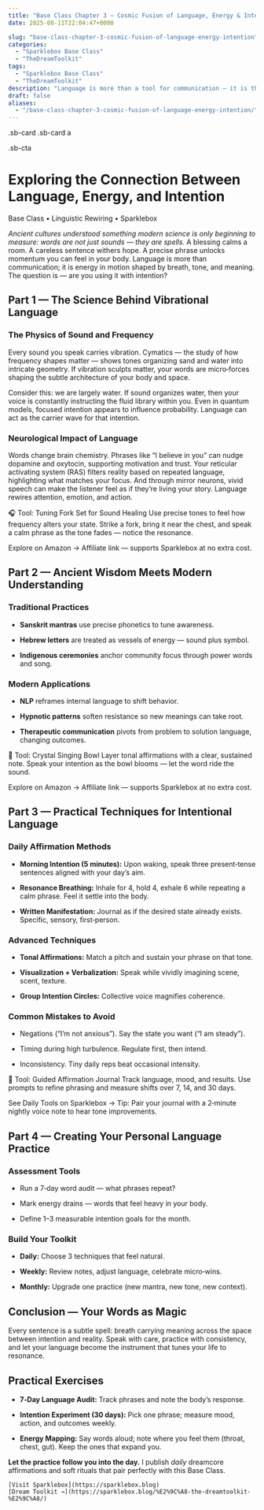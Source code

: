 ```yaml
---
title: "Base Class Chapter 3 — Cosmic Fusion of Language, Energy & Intention"
date: 2025-08-11T22:04:47+0000

slug: "base-class-chapter-3-cosmic-fusion-of-language-energy-intention"
categories:
  - "Sparklebox Base Class"
  - "TheDreamToolkit"
tags:
  - "Sparklebox Base Class"
  - "TheDreamToolkit"
description: "Language is more than a tool for communication — it is the architecture of reality. Each word shapes the energy around us, setting intention into motion like ripples through space. When we speak with awareness, we are not just talking; we are sculpting the unseen."
draft: false
aliases:
  - "/base-class-chapter-3-cosmic-fusion-of-language-energy-intention/"
---
```

.sb-card 
.sb-card a

.sb-cta 

  # Exploring the Connection Between Language, Energy, and Intention

  Base Class • Linguistic Rewiring • Sparklebox

*Ancient cultures understood something modern science is only beginning to measure: words are not just sounds — they are spells.* A blessing calms a room. A careless sentence withers hope. A precise phrase unlocks momentum you can feel in your body. Language is more than communication; it is energy in motion shaped by breath, tone, and meaning. The question is — are you using it with intention?

## Part 1 — The Science Behind Vibrational Language

### The Physics of Sound and Frequency

Every sound you speak carries vibration. Cymatics — the study of how frequency shapes matter — shows tones organizing sand and water into intricate geometry. If vibration sculpts matter, your words are micro‑forces shaping the subtle architecture of your body and space.

Consider this: we are largely water. If sound organizes water, then your voice is constantly instructing the fluid library within you. Even in quantum models, focused intention appears to influence probability. Language can act as the carrier wave for that intention.

### Neurological Impact of Language

Words change brain chemistry. Phrases like “I believe in you” can nudge dopamine and oxytocin, supporting motivation and trust. Your reticular activating system (RAS) filters reality based on repeated language, highlighting what matches your focus. And through mirror neurons, vivid speech can make the listener feel as if they’re living your story. Language rewires attention, emotion, and action.

  🎧 Tool: Tuning Fork Set for Sound Healing
  Use precise tones to feel how frequency alters your state. Strike a fork, bring it near the chest, and speak a calm phrase as the tone fades — notice the resonance.

  Explore on Amazon →
  Affiliate link — supports Sparklebox at no extra cost.

## Part 2 — Ancient Wisdom Meets Modern Understanding

### Traditional Practices

  - **Sanskrit mantras** use precise phonetics to tune awareness.

  - **Hebrew letters** are treated as vessels of energy — sound plus symbol.

  - **Indigenous ceremonies** anchor community focus through power words and song.

### Modern Applications

  - **NLP** reframes internal language to shift behavior.

  - **Hypnotic patterns** soften resistance so new meanings can take root.

  - **Therapeutic communication** pivots from problem to solution language, changing outcomes.

  🔔 Tool: Crystal Singing Bowl
  Layer tonal affirmations with a clear, sustained note. Speak your intention as the bowl blooms — let the word ride the sound.

  Explore on Amazon →
  Affiliate link — supports Sparklebox at no extra cost.

## Part 3 — Practical Techniques for Intentional Language

### Daily Affirmation Methods

  - **Morning Intention (5 minutes):** Upon waking, speak three present‑tense sentences aligned with your day’s aim.

  - **Resonance Breathing:** Inhale for 4, hold 4, exhale 6 while repeating a calm phrase. Feel it settle into the body.

  - **Written Manifestation:** Journal as if the desired state already exists. Specific, sensory, first‑person.

### Advanced Techniques

  - **Tonal Affirmations:** Match a pitch and sustain your phrase on that tone.

  - **Visualization + Verbalization:** Speak while vividly imagining scene, scent, texture.

  - **Group Intention Circles:** Collective voice magnifies coherence.

### Common Mistakes to Avoid

  - Negations (“I’m not anxious”). Say the state you want (“I am steady”).

  - Timing during high turbulence. Regulate first, then intend.

  - Inconsistency. Tiny daily reps beat occasional intensity.

  📓 Tool: Guided Affirmation Journal
  Track language, mood, and results. Use prompts to refine phrasing and measure shifts over 7, 14, and 30 days.

  See Daily Tools on Sparklebox →
  Tip: Pair your journal with a 2‑minute nightly voice note to hear tone improvements.

## Part 4 — Creating Your Personal Language Practice

### Assessment Tools

  - Run a 7‑day word audit — what phrases repeat?

  - Mark energy drains — words that feel heavy in your body.

  - Define 1–3 measurable intention goals for the month.

### Build Your Toolkit

  - **Daily:** Choose 3 techniques that feel natural.

  - **Weekly:** Review notes, adjust language, celebrate micro‑wins.

  - **Monthly:** Upgrade one practice (new mantra, new tone, new context).

## Conclusion — Your Words as Magic

Every sentence is a subtle spell: breath carrying meaning across the space between intention and reality. Speak with care, practice with consistency, and let your language become the instrument that tunes your life to resonance.

## Practical Exercises

  - **7‑Day Language Audit:** Track phrases and note the body’s response.

  - **Intention Experiment (30 days):** Pick one phrase; measure mood, action, and outcomes weekly.

  - **Energy Mapping:** Say words aloud; note where you feel them (throat, chest, gut). Keep the ones that expand you.

  **Let the practice follow you into the day.** I publish *daily* dreamcore affirmations and soft rituals that pair perfectly with this Base Class.

    [Visit Sparklebox](https://sparklebox.blog)
    [Dream Toolkit →](https://sparklebox.blog/%E2%9C%A8-the-dreamtoolkit-%E2%9C%A8/)